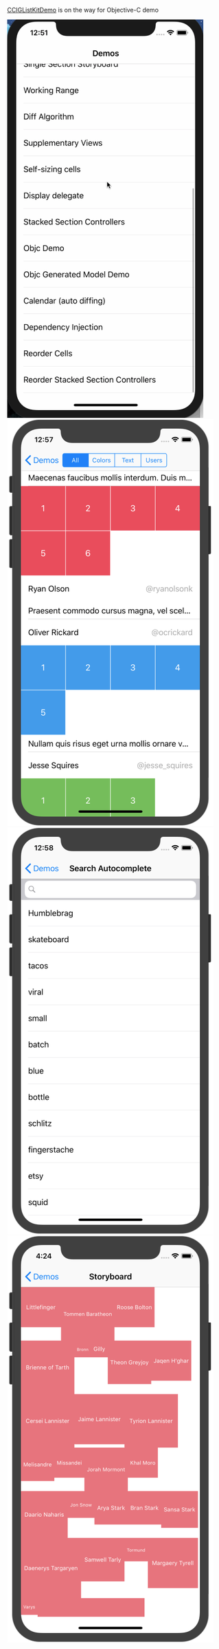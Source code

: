 [CCIGListKitDemo](https://github.com/ccworld1000/CCIGListKitDemo) is on the way for Objective-C demo

![CCIGListKitDemo](Document/CCIGListKitDemo.gif)
![CCIGListKitDemo MixedDataViewController](Document/MixedDataViewController.png)
![CCIGListKitDemo SearchViewController](Document/SearchViewController.png)
![CCIGListKitDemo SingleSectionViewController](Document/SingleSectionViewController.png)